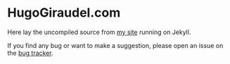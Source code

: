 # HugoGiraudel.com

Here lay the uncompiled source from [my site](http://hugogiraudel.com) running on Jekyll.

If you find any bug or want to make a suggestion, please open an issue on the [bug tracker](https://github.com/HugoGiraudel/hugogiraudel.github.com/issues).
